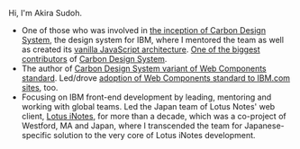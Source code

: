 Hi, I'm Akira Sudoh.

* One of those who was involved in [the inception of Carbon Design System](http://web.archive.org/web/20180407034141/http:/www.howdesign.com/design-creativity/behind-the-design/ibm-design-carbon-design-system/), the design system for IBM, where I mentored the team as well as created its [vanilla JavaScript architecture](https://github.com/carbon-design-system/carbon/tree/v10.0.0/src/globals/js/mixins/README.md). [One of the biggest contributors](https://github.com/carbon-design-system/carbon/graphs/contributors) of [Carbon Design System](https://carbondesignsystem.com).
* The author of [Carbon Design System variant of Web Components standard](https://github.com/carbon-design-system/carbon-web-components). Led/drove [adoption of Web Components standard to IBM.com sites](https://ibmdotcom-web-components.mybluemix.net/), too.
* Focusing on IBM front-end development by leading, mentoring and working with global teams. Led the Japan team of Lotus Notes' web client, [Lotus iNotes](https://en.wikipedia.org/wiki/IBM_Lotus_iNotes), for more than a decade, which was a co-project of Westford, MA and Japan, where I transcended the team for Japanese-specific solution to the very core of Lotus iNotes development.
